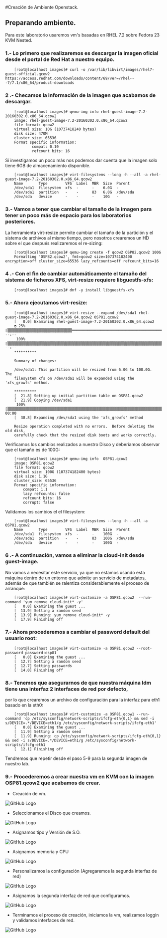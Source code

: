#Creación de Ambiente Openstack.
## Preparando ambiente.
Para este laboratorio usaremos vm's basadas en RHEL 7.2 sobre Fedora 23  KVM Nested.

### 1.- Lo primero que realizaremos es descargar la imagen oficial desde el portal de Red Hat a nuestro equipo.

        [root@localhost images]# curl -o /var/lib/libvirt/images/rhel7-guest-official.qcow2 https://access.redhat.com/downloads/content/69/ver=/rhel---7/7.1/x86_64/product-downloads

### 2 .- Checamos la información de la imagen que acabamos de descargar.

        [root@localhost images]# qemu-img info rhel-guest-image-7.2-20160302.0.x86_64.qcow2 
        image: rhel-guest-image-7.2-20160302.0.x86_64.qcow2
        file format: qcow2
        virtual size: 10G (10737418240 bytes)
        disk size: 470M
        cluster_size: 65536
        Format specific information:
                compat: 0.10
                refcount bits: 16

Sí investigamos un poco más nos podemos dar cuenta que la imagen solo tiene 6GB de almacenamiento disponible.

        [root@localhost images]# virt-filesystems --long -h --all -a rhel-guest-image-7.2-20160302.0.x86_64.qcow2
        Name       Type        VFS  Label  MBR  Size  Parent
        /dev/sda1  filesystem  xfs  -      -    6.0G  -
        /dev/sda1  partition   -    -      83   6.0G  /dev/sda
        /dev/sda   device      -    -      -    10G   -
        
### 3.- Vamos a tener que cambiar el tamaño de la imagen para tener un poco más de espacio para los laboratorios posteriores.

La herramienta virt-resize permite cambiar el tamaño de la partición y el sistema de archivos al mismo tiempo, pero nosotros crearemos un HD sobre el que después realizaremos el re-sizing:

        [root@localhost images]# qemu-img create -f qcow2 OSP82.qcow2 100G
        Formatting 'OSP82.qcow2', fmt=qcow2 size=107374182400 encryption=off cluster_size=65536 lazy_refcounts=off refcount_bits=16

### 4 .- Con el fin de cambiar automáticamente el tamaño del sistema de ficheros XFS, virt-resize requiere libguestfs-xfs:

        [root@localhost images]# dnf -y install libguestfs-xfs

### 5.- Ahora ejecutamos virt-resize:

        [root@localhost images]# virt-resize --expand /dev/sda1 rhel-guest-image-7.2-20160302.0.x86_64.qcow2 OSP81.qcow2 
        [   0.0] Examining rhel-guest-image-7.2-20160302.0.x86_64.qcow2
        ◓ 25% ⟦▒▒▒▒▒▒▒▒▒▒▒▒▒▒▒▒▒▒▒▒▒▒▒▒▒▒▒▒▒════════════════════════════════════════════════════════════════⟧ --:--
         100% ⟦▒▒▒▒▒▒▒▒▒▒▒▒▒▒▒▒▒▒▒▒▒▒▒▒▒▒▒▒▒▒▒▒▒▒▒▒▒▒▒▒▒▒▒▒▒▒▒▒▒▒▒▒▒▒▒▒▒▒▒▒▒▒▒▒▒▒▒▒▒▒▒▒▒▒▒▒▒▒▒▒▒▒▒▒▒▒▒▒▒▒▒▒▒⟧ --:--
        **********
        
        Summary of changes:
        
        /dev/sda1: This partition will be resized from 6.0G to 100.0G.  The 
        filesystem xfs on /dev/sda1 will be expanded using the 'xfs_growfs' method.
        
        **********
        [  21.8] Setting up initial partition table on OSP81.qcow2
        [  21.9] Copying /dev/sda1
         100% ⟦▒▒▒▒▒▒▒▒▒▒▒▒▒▒▒▒▒▒▒▒▒▒▒▒▒▒▒▒▒▒▒▒▒▒▒▒▒▒▒▒▒▒▒▒▒▒▒▒▒▒▒▒▒▒▒▒▒▒▒▒▒▒▒▒▒▒▒▒▒▒▒▒▒▒▒▒▒▒▒▒▒▒▒▒▒▒▒▒▒▒▒▒▒▒⟧ 00:00
        [  38.8] Expanding /dev/sda1 using the 'xfs_growfs' method
        
        Resize operation completed with no errors.  Before deleting the old disk, 
        carefully check that the resized disk boots and works correctly.


Verificamos los cambios realizados a nuestro Disco y deberiamos observar que el tamaño es de 100G:

        [root@localhost images]# qemu-img info  OSP81.qcow2 
        image: OSP81.qcow2
        file format: qcow2
        virtual size: 100G (107374182400 bytes)
        disk size: 1.1G
        cluster_size: 65536
        Format specific information:
            compat: 1.1
            lazy refcounts: false
            refcount bits: 16
            corrupt: false


Validamos los cambios el el filesystem:

        [root@localhost images]# virt-filesystems --long -h --all -a OSP81.qcow2 
        Name       Type        VFS  Label  MBR  Size  Parent
        /dev/sda1  filesystem  xfs  -      -    100G  -
        /dev/sda1  partition   -    -      83   100G  /dev/sda
        /dev/sda   device      -    -      -    100G  -

### 6 .- A continuación, vamos a eliminar la cloud-init desde guest-image.

No vamos a necesitar este servicio, ya que no estamos usando esta máquina dentro de un entorno que admite un servicio de metadatos, además de que también se ralentiza considerablemente el proceso de arranque:

        [root@localhost images]# virt-customize -a OSP81.qcow2  --run-command 'yum remove cloud-init* -y'
        [   0.0] Examining the guest ...
        [  13.9] Setting a random seed
        [  13.9] Running: yum remove cloud-init* -y
        [  17.9] Finishing off


### 7.- Ahora procederemos a cambiar el password default del usuario root:

        [root@localhost images]# virt-customize -a OSP81.qcow2 --root-password password:osp81
        [   0.0] Examining the guest ...
        [  12.7] Setting a random seed
        [  12.7] Setting passwords
        [  14.0] Finishing off

### 8.- Tenemos que asegurarnos de que nuestra máquina Idm tiene una interfaz 2 interfaces de red por defecto,

por lo que crearemos un archivo de configuración para la interfaz para eth1 basado en la eth0:

        [root@localhost images]# virt-customize -a OSP81.qcow1 --run-command 'cp /etc/sysconfig/network-scripts/ifcfg-eth{0,1} && sed -i s/DEVICE=.*/DEVICE=eth1/g /etc/sysconfig/network-scripts/ifcfg-eth1'
        [   0.0] Examining the guest ...
        [  11.9] Setting a random seed
        [  11.9] Running: cp /etc/sysconfig/network-scripts/ifcfg-eth{0,1} && sed -i s/DEVICE=.*/DEVICE=eth1/g /etc/sysconfig/network-scripts/ifcfg-eth1
        [  12.1] Finishing off
        
Tendremos que repetir desde el paso 5-9 para la segunda imagen de nuestro lab. 

### 9.- Procederemos a crear nuestra vm en KVM con la imagen OSP81.qcow2 que acabamos de crear.

* Creación de vm.

![GitHub Logo](/img/Lab-1/Lab-1-a.png)

* Seleccionamos el Disco que creamos.

![GitHub Logo](/img/Lab-1/Lab-1-i.png)

* Asignamos tipo y Versión de S.O.

![GitHub Logo](/img/Lab-1/Lab-1-c.png)

* Asignamos memoria y CPU

![GitHub Logo](/img/Lab-1/Lab-1-d.png)

* Personalizamos la configuración (Agregaremos la segunda interfaz de red)

![GitHub Logo](/img/Lab-1/Lab-1-e.png)

* Asignamos la segunda interfaz de red que configuramos.

![GitHub Logo](/img/Lab-1/Lab-1-f.png)

* Terminamos el proceso de creación, iniciamos la vm, realizamos loggin y validamos interfaces de red.

![GitHub Logo](/img/Lab-1/Lab-1-g.png)
